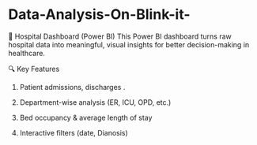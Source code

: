 # Data-Analysis-On-Blink-it-
🏥 Hospital Dashboard (Power BI)
This Power BI dashboard turns raw hospital data into meaningful, visual insights for better decision-making in healthcare.

🔍 Key Features
1. Patient admissions, discharges .

2. Department-wise analysis (ER, ICU, OPD, etc.)

3. Bed occupancy & average length of stay

4. Interactive filters (date, Dianosis)
